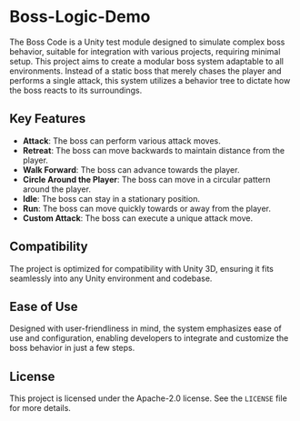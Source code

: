 # Boss-Logic-Demo

The Boss Code is a Unity test module designed to simulate complex boss behavior, suitable for integration with various projects, requiring minimal setup. This project aims to create a modular boss system adaptable to all environments. Instead of a static boss that merely chases the player and performs a single attack, this system utilizes a behavior tree to dictate how the boss reacts to its surroundings.

## Key Features
- **Attack**: The boss can perform various attack moves.
- **Retreat**: The boss can move backwards to maintain distance from the player.
- **Walk Forward**: The boss can advance towards the player.
- **Circle Around the Player**: The boss can move in a circular pattern around the player.
- **Idle**: The boss can stay in a stationary position.
- **Run**: The boss can move quickly towards or away from the player.
- **Custom Attack**: The boss can execute a unique attack move.

## Compatibility
The project is optimized for compatibility with Unity 3D, ensuring it fits seamlessly into any Unity environment and codebase.

## Ease of Use
Designed with user-friendliness in mind, the system emphasizes ease of use and configuration, enabling developers to integrate and customize the boss behavior in just a few steps.

## License
This project is licensed under the Apache-2.0 license. See the `LICENSE` file for more details.
